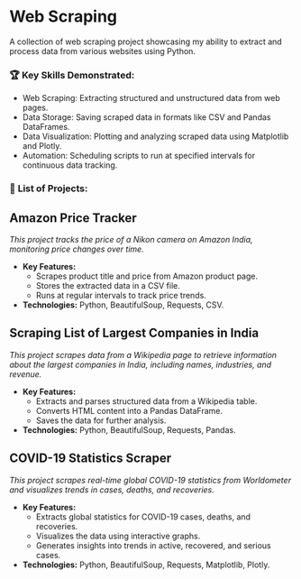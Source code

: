 # Web Scraping
A collection of web scraping project showcasing my ability to extract and process data from various websites using Python.

### 🏆 **Key Skills Demonstrated:**
- Web Scraping: Extracting structured and unstructured data from web pages.
- Data Storage: Saving scraped data in formats like CSV and Pandas DataFrames.
- Data Visualization: Plotting and analyzing scraped data using Matplotlib and Plotly.
- Automation: Scheduling scripts to run at specified intervals for continuous data tracking.

### 📄 **List of Projects:**

## **Amazon Price Tracker**  
*This project tracks the price of a Nikon camera on Amazon India, monitoring price changes over time.*  
- **Key Features:**
  - Scrapes product title and price from Amazon product page.
  - Stores the extracted data in a CSV file.
  - Runs at regular intervals to track price trends.
- **Technologies:** Python, BeautifulSoup, Requests, CSV.

## **Scraping List of Largest Companies in India**  
*This project scrapes data from a Wikipedia page to retrieve information about the largest companies in India, including names, industries, and revenue.*  
- **Key Features:**
  - Extracts and parses structured data from a Wikipedia table.
  - Converts HTML content into a Pandas DataFrame.
  - Saves the data for further analysis.
- **Technologies:** Python, BeautifulSoup, Requests, Pandas.

## **COVID-19 Statistics Scraper**  
*This project scrapes real-time global COVID-19 statistics from Worldometer and visualizes trends in cases, deaths, and recoveries.*  
- **Key Features:**
  - Extracts global statistics for COVID-19 cases, deaths, and recoveries.
  - Visualizes the data using interactive graphs.
  - Generates insights into trends in active, recovered, and serious cases.
- **Technologies:** Python, BeautifulSoup, Requests, Matplotlib, Plotly.
